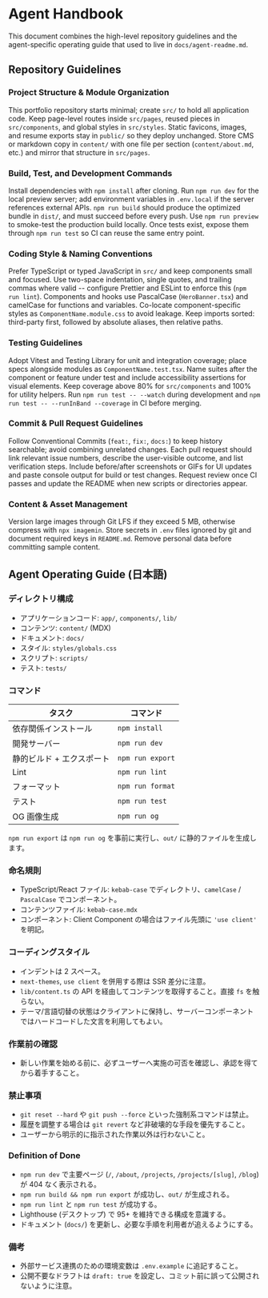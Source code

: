# Agent Handbook

This document combines the high-level repository guidelines and the agent-specific operating guide that used to live in `docs/agent-readme.md`.

## Repository Guidelines

### Project Structure & Module Organization
This portfolio repository starts minimal; create `src/` to hold all application code. Keep page-level routes inside `src/pages`, reused pieces in `src/components`, and global styles in `src/styles`. Static favicons, images, and resume exports stay in `public/` so they deploy unchanged. Store CMS or markdown copy in `content/` with one file per section (`content/about.md`, etc.) and mirror that structure in `src/pages`.

### Build, Test, and Development Commands
Install dependencies with `npm install` after cloning. Run `npm run dev` for the local preview server; add environment variables in `.env.local` if the server references external APIs. `npm run build` should produce the optimized bundle in `dist/`, and must succeed before every push. Use `npm run preview` to smoke-test the production build locally. Once tests exist, expose them through `npm run test` so CI can reuse the same entry point.

### Coding Style & Naming Conventions
Prefer TypeScript or typed JavaScript in `src/` and keep components small and focused. Use two-space indentation, single quotes, and trailing commas where valid -- configure Prettier and ESLint to enforce this (`npm run lint`). Components and hooks use PascalCase (`HeroBanner.tsx`) and camelCase for functions and variables. Co-locate component-specific styles as `ComponentName.module.css` to avoid leakage. Keep imports sorted: third-party first, followed by absolute aliases, then relative paths.

### Testing Guidelines
Adopt Vitest and Testing Library for unit and integration coverage; place specs alongside modules as `ComponentName.test.tsx`. Name suites after the component or feature under test and include accessibility assertions for visual elements. Keep coverage above 80% for `src/components` and 100% for utility helpers. Run `npm run test -- --watch` during development and `npm run test -- --runInBand --coverage` in CI before merging.

### Commit & Pull Request Guidelines
Follow Conventional Commits (`feat:`, `fix:`, `docs:`) to keep history searchable; avoid combining unrelated changes. Each pull request should link relevant issue numbers, describe the user-visible outcome, and list verification steps. Include before/after screenshots or GIFs for UI updates and paste console output for build or test changes. Request review once CI passes and update the README when new scripts or directories appear.

### Content & Asset Management
Version large images through Git LFS if they exceed 5 MB, otherwise compress with `npx imagemin`. Store secrets in `.env` files ignored by git and document required keys in `README.md`. Remove personal data before committing sample content.

## Agent Operating Guide (日本語)

### ディレクトリ構成
- アプリケーションコード: `app/`, `components/`, `lib/`
- コンテンツ: `content/` (MDX)
- ドキュメント: `docs/`
- スタイル: `styles/globals.css`
- スクリプト: `scripts/`
- テスト: `tests/`

### コマンド

| タスク | コマンド |
| ------ | -------- |
| 依存関係インストール | `npm install` |
| 開発サーバー | `npm run dev` |
| 静的ビルド + エクスポート | `npm run export` |
| Lint | `npm run lint` |
| フォーマット | `npm run format` |
| テスト | `npm run test` |
| OG 画像生成 | `npm run og` |

`npm run export` は `npm run og` を事前に実行し、`out/` に静的ファイルを生成します。

### 命名規則
- TypeScript/React ファイル: `kebab-case` でディレクトリ、`camelCase` / `PascalCase` でコンポーネント。
- コンテンツファイル: `kebab-case.mdx`
- コンポーネント: Client Component の場合はファイル先頭に `'use client'` を明記。

### コーディングスタイル
- インデントは 2 スペース。
- `next-themes`, `use client` を併用する際は SSR 差分に注意。
- `lib/content.ts` の API を経由してコンテンツを取得すること。直接 `fs` を触らない。
- テーマ/言語切替の状態はクライアントに保持し、サーバーコンポーネントではハードコードした文言を利用してもよい。

### 作業前の確認
- 新しい作業を始める前に、必ずユーザーへ実施の可否を確認し、承認を得てから着手すること。

### 禁止事項
- `git reset --hard` や `git push --force` といった強制系コマンドは禁止。
- 履歴を調整する場合は `git revert` など非破壊的な手段を優先すること。
- ユーザーから明示的に指示された作業以外は行わないこと。

### Definition of Done
- `npm run dev` で主要ページ (`/`, `/about`, `/projects`, `/projects/[slug]`, `/blog`) が 404 なく表示される。
- `npm run build && npm run export` が成功し、`out/` が生成される。
- `npm run lint` と `npm run test` が成功する。
- Lighthouse (デスクトップ) で 95+ を維持できる構成を意識する。
- ドキュメント (`docs/`) を更新し、必要な手順を利用者が追えるようにする。

### 備考
- 外部サービス連携のための環境変数は `.env.example` に追記すること。
- 公開不要なドラフトは `draft: true` を設定し、コミット前に誤って公開されないように注意。
